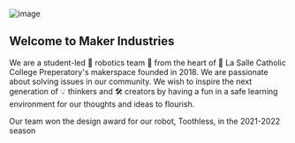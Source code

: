 ![image](https://user-images.githubusercontent.com/82913987/174246387-952d6a3e-62ee-42f5-84dc-9b6c2ff696c1.png)
## Welcome to Maker Industries

We are a student-led 🤖 robotics team 🦾 from the heart of 🏫 La Salle Catholic College Preperatory's makerspace founded in 2018. We are passionate about solving issues in our community. We wish to inspire the next generation of 💡 thinkers and 🛠 creators by having a fun in a safe learning environment for our thoughts and ideas to flourish.

Our team won the design award for our robot, Toothless, in the 2021-2022 season

<!--

**Here are some ideas to get you started:**

🙋‍♀️ A short introduction - what is your organization all about?
🌈 Contribution guidelines - how can the community get involved?
👩‍💻 Useful resources - where can the community find your docs? Is there anything else the community should know?
🍿 Fun facts - what does your team eat for breakfast?
🧙 Remember, you can do mighty things with the power of [Markdown](https://docs.github.com/github/writing-on-github/getting-started-with-writing-and-formatting-on-github/basic-writing-and-formatting-syntax)
-->
